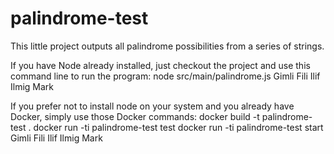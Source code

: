 # palindrome-test

This little project outputs all palindrome possibilities from a series of strings.

If you have Node already installed, just checkout the project and use this command line to run the program:
node src/main/palindrome.js Gimli Fili Ilif Ilmig Mark

If you prefer not to install node on your system and you already have Docker, simply use those Docker commands:
docker build -t palindrome-test .
docker run -ti palindrome-test test
docker run -ti palindrome-test start Gimli Fili Ilif Ilmig Mark